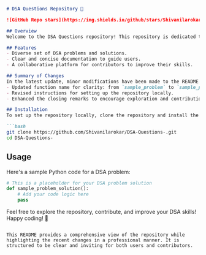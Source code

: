 ```markdown
# DSA Questions Repository 🚀

![GitHub Repo stars](https://img.shields.io/github/stars/Shivanilarokar/DSA-Questions-) ![GitHub forks](https://img.shields.io/github/forks/Shivanilarokar/DSA-Questions-) ![GitHub issues](https://img.shields.io/github/issues/Shivanilarokar/DSA-Questions-)

## Overview
Welcome to the DSA Questions repository! This repository is dedicated to providing solutions and resources for various Data Structures and Algorithms (DSA) problems. It's a great place to enhance your coding skills and contribute to the community.

## Features
- Diverse set of DSA problems and solutions.
- Clear and concise documentation to guide users.
- A collaborative platform for contributors to improve their skills.

## Summary of Changes
In the latest update, minor modifications have been made to the README file to enhance clarity and improve the overall presentation. Key changes include:
- Updated function name for clarity: from `sample_problem` to `sample_problem_solution`.
- Revised instructions for setting up the repository locally.
- Enhanced the closing remarks to encourage exploration and contribution.

## Installation
To set up the repository locally, clone the repository and install the necessary dependencies:

```bash
git clone https://github.com/Shivanilarokar/DSA-Questions-.git
cd DSA-Questions-
```

## Usage
Here's a sample Python code for a DSA problem:

```python
# This is a placeholder for your DSA problem solution
def sample_problem_solution():
    # Add your code logic here
    pass
```

Feel free to explore the repository, contribute, and improve your DSA skills! Happy coding! 🚀
```

This README provides a comprehensive view of the repository while highlighting the recent changes in a professional manner. It is structured to be clear and inviting for both users and contributors.